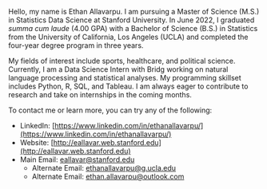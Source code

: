 Hello, my name is Ethan Allavarpu. I am pursuing a Master of Science (M.S.) in Statistics Data Science at Stanford University. In June 2022, I graduated *summa cum laude* (4.00 GPA) with a Bachelor of Science (B.S.) in Statistics from the University of California, Los Angeles (UCLA) and completed the four-year degree program in three years.

My fields of interest include sports, healthcare, and political science. Currently, I am a Data Science Intern with Bridg working on natural language processing and statistical analyses. My programming skillset includes Python, R, SQL, and Tableau. I am always eager to contribute to research and take on internships in the coming months.
 
To contact me or learn more, you can try any of the following:

- LinkedIn: [https://www.linkedin.com/in/ethanallavarpu/](https://www.linkedin.com/in/ethanallavarpu/)
- Website: [http://eallavar.web.stanford.edu](http://eallavar.web.stanford.edu)
- Main Email: eallavar@stanford.edu
  - Alternate Email: ethanallavarpu@g.ucla.edu
  - Alternate Email: ethan.allavarpu@outlook.com
